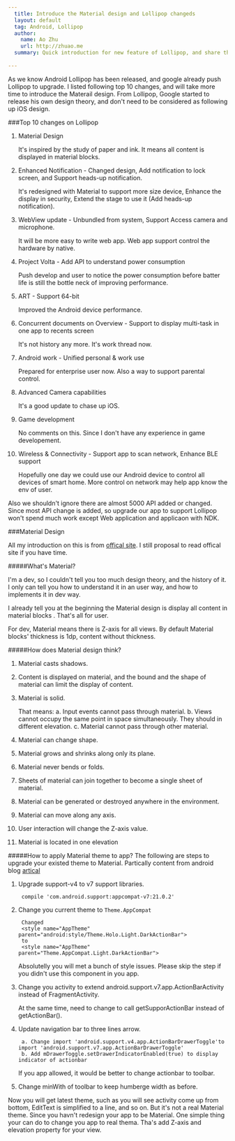 ```yaml
---
  title: Introduce the Material design and Lollipop changeds
  layout: default
  tag: Android, Lollipop
  author:
    name: Ao Zhu
    url: http://zhuao.me
  summary: Quick introduction for new feature of Lollipop, and share the experience for applying material theme to your exsited app.
    
---
```


As we know Android Lollipop has been released, and google already push Lollipop to upgrade.
I listed following top 10 changes, and will take more time to introduce the Materail design. From Lollipop, Google started to release his own design theory, and don't need to be considered as following up iOS design.

###Top 10 changes on Lollipop

1. Material Design

	It's inspired by the study of paper and ink. It means all content is displayed in material blocks.

2. Enhanced Notification - Changed design,  Add notification to lock screen, and Support heads-up notification.

	It's redesigned with Material to support more size device, Enhance the display in security, Extend the stage to use it (Add heads-up notification).

3. WebView update - Unbundled from system, Support Access camera and microphone.

	It will be more easy to write web app. Web app support control the hardware by native.

4. Project Volta - Add API to understand power consumption

	Push develop and user to notice the power consumption before batter life is still the bottle neck of improving performance.	
5. ART - Support 64-bit
	
	Improved the Android device performance.

6. Concurrent documents on Overview - Support to display multi-task in one app to recents screen

	It's not history any more. It's work thread now.

7. Android work - Unified personal & work use

	Prepared for enterprise user now. Also a way to support parental control.

8. Advanced Camera capabilities

	It's a good update to chase up iOS.
9. Game development

	No comments on this. Since I don't have any experience in game developement.
10. Wireless & Connectivity - Support app to scan network, Enhance BLE support

	Hopefully one day we could use our Android device to control all devices of smart home. More control on network may help app know the env of user.

Also we shouldn't ignore there are almost 5000 API added or changed. Since most API change is added, so upgrade our app to support Lollipop won't spend much work except Web application and applicaon with NDK.

###Material Design

All my introduction on this is from [offical site](http://www.google.com/design/spec/material-design/introduction.html). I still proposal to read offical site if you have time.

#####What's Material?

I'm a dev, so I couldn't tell you too much design theory, and the history of it. I only can tell you how to understand it in an user way, and how to implements it in dev way.

I already tell you at the beginning the Material design is display all content in material blocks . That's all for user.

For dev, Material means there is Z-axis for all views. By default Material blocks' thickness is 1dp, content without thickness.

#####How does Material design think?
1. Material casts shadows.
2. Content is displayed on material, and the bound and the shape of material can limit the display of content.
3. Material is solid. 

	That means:
		a. Input events cannot pass through material. 
		b. Views cannot occupy the same point in space simultaneously. They should in different elevation.
		c. Material cannot pass through other material.
4. Material can change shape.
5. Material grows and shrinks along only its plane.
6. Material never bends or folds.
7. Sheets of material can join together to become a single sheet of material.
8. Material can be generated or destroyed anywhere in the environment.
9. Material can move along any axis.
10. User interaction will change the Z-axis value.
11. Material is located in one elevation

#####How to apply Material theme to app?
The following are steps to upgrade your existed theme to Material. Partically content from android blog [artical](http://feedproxy.google.com/~r/blogspot/hsDu/~3/8iCLAdk1Z2c/implementing-material-design-in-your.html)

1. Upgrade support-v4 to v7 support libraries.

		compile 'com.android.support:appcompat-v7:21.0.2'
	
2. Change you current theme to `Theme.AppCompat`

		Changed
		<style name="AppTheme" parent="android:style/Theme.Holo.Light.DarkActionBar">
		to
		<style name="AppTheme" parent="Theme.AppCompat.Light.DarkActionBar">
		
	Absolutelly you will met a bunch of style issues. Please skip the step if you didn't use this component in you app.
3. Change you activity to extend android.support.v7.app.ActionBarActivity instead of FragmentActivity.
	
	At the same time, need to change to call getSupporActionBar instead of getActionBar().
	
4. Update navigation bar to three lines arrow. 

		a. Change import 'android.support.v4.app.ActionBarDrawerToggle'to import 'android.support.v7.app.ActionBarDrawerToggle'
		b. Add mDrawerToggle.setDrawerIndicatorEnabled(true) to display indicator of actionbar
	If you app allowed, it would be better to change actionbar to toolbar.
5. Change minWith of toolbar to keep humberge width as before.

Now you will get latest theme, such as you will see activity come up from bottom, EditText is simplified to a line, and so on. But it's not a real Material theme. Since you havn't redesign your app to be Material. One simple thing your can do to change you app to real thema. Tha's add Z-axis and elevation property for your view.







 







